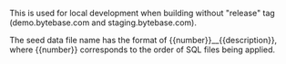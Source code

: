 This is used for local development when building without "release" tag (demo.bytebase.com and staging.bytebase.com).

The seed data file name has the format of {{number}}\_\_{{description}}, where {{number}} corresponds to the order of SQL files being applied.
